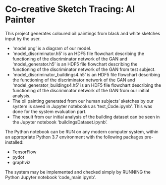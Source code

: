 # Co-creative Sketch Tracing: AI Painter

This project generates coloured oil paintings from black and white sketches input by the user.

- ‘model.png’ is a diagram of our model.
- ‘model_discriminator.h5’ is an HDF5 file flowchart describing the
functioning of the discriminator network of the GAN and ‘model_generator.h5’ is an HDF5 file flowchart describing the functioning of the discriminator network of the GAN from test subject.
- ‘model_discriminator_buildings4.h5’ is an HDF5 file flowchart describing the functioning of the discriminator network of the GAN and ‘model_generator_buildings4.h5’ is an HDF5 file flowchart describing the functioning of the discriminator network of the GAN from our initial analysis.
- The oil painting generated from our human subjects’ sketches by our system is saved in Jupyter notebooks as ‘test_Code.ipynb’. This was done for the system evaluation part.
- The result from our initial analysis of the building dataset can be seen in the Jupyter notebook ‘buildingsDataset.ipynb’.

  
The Python notebook can be RUN on any modern computer system, within an appropriate Python 3.7 environment with the following packages pre-installed:

- TensorFlow
- pydot
- graphviz

The system may be implemented and checked simply by RUNNING the Python Jupyter notebook ‘code_main.ipynb’.
